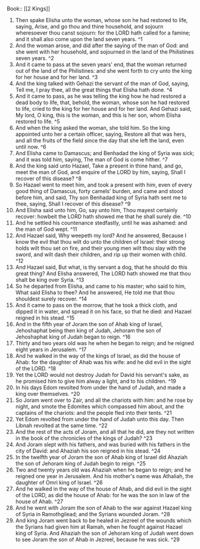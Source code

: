  Book:: [[2 Kings]]
 1. Then spake Elisha unto the woman, whose son he had restored to life, saying, Arise, and go thou and thine household, and sojourn wheresoever thou canst sojourn: for the LORD hath called for a famine; and it shall also come upon the land seven years. ^1
 2. And the woman arose, and did after the saying of the man of God: and she went with her household, and sojourned in the land of the Philistines seven years. ^2
 3. And it came to pass at the seven years' end, that the woman returned out of the land of the Philistines: and she went forth to cry unto the king for her house and for her land. ^3
 4. And the king talked with Gehazi the servant of the man of God, saying, Tell me, I pray thee, all the great things that Elisha hath done. ^4
 5. And it came to pass, as he was telling the king how he had restored a dead body to life, that, behold, the woman, whose son he had restored to life, cried to the king for her house and for her land. And Gehazi said, My lord, O king, this is the woman, and this is her son, whom Elisha restored to life. ^5
 6. And when the king asked the woman, she told him. So the king appointed unto her a certain officer, saying, Restore all that was hers, and all the fruits of the field since the day that she left the land, even until now. ^6
 7. And Elisha came to Damascus; and Benhadad the king of Syria was sick; and it was told him, saying, The man of God is come hither. ^7
 8. And the king said unto Hazael, Take a present in thine hand, and go, meet the man of God, and enquire of the LORD by him, saying, Shall I recover of this disease? ^8
 9. So Hazael went to meet him, and took a present with him, even of every good thing of Damascus, forty camels' burden, and came and stood before him, and said, Thy son Benhadad king of Syria hath sent me to thee, saying, Shall I recover of this disease? ^9
 10. And Elisha said unto him, Go, say unto him, Thou mayest certainly recover: howbeit the LORD hath showed me that he shall surely die. ^10
 11. And he settled his countenance stedfastly, until he was ashamed: and the man of God wept. ^11
 12. And Hazael said, Why weepeth my lord? And he answered, Because I know the evil that thou wilt do unto the children of Israel: their strong holds wilt thou set on fire, and their young men wilt thou slay with the sword, and wilt dash their children, and rip up their women with child. ^12
 13. And Hazael said, But what, is thy servant a dog, that he should do this great thing? And Elisha answered, The LORD hath showed me that thou shalt be king over Syria. ^13
 14. So he departed from Elisha, and came to his master; who said to him, What said Elisha to thee? And he answered, He told me that thou shouldest surely recover. ^14
 15. And it came to pass on the morrow, that he took a thick cloth, and dipped it in water, and spread it on his face, so that he died: and Hazael reigned in his stead. ^15
 16. And in the fifth year of Joram the son of Ahab king of Israel, Jehoshaphat being then king of Judah, Jehoram the son of Jehoshaphat king of Judah began to reign. ^16
 17. Thirty and two years old was he when he began to reign; and he reigned eight years in Jerusalem. ^17
 18. And he walked in the way of the kings of Israel, as did the house of Ahab: for the daughter of Ahab was his wife: and he did evil in the sight of the LORD. ^18
 19. Yet the LORD would not destroy Judah for David his servant's sake, as he promised him to give him alway a light, and to his children. ^19
 20. In his days Edom revolted from under the hand of Judah, and made a king over themselves. ^20
 21. So Joram went over to Zair, and all the chariots with him: and he rose by night, and smote the Edomites which compassed him about, and the captains of the chariots: and the people fled into their tents. ^21
 22. Yet Edom revolted from under the hand of Judah unto this day. Then Libnah revolted at the same time. ^22
 23. And the rest of the acts of Joram, and all that he did, are they not written in the book of the chronicles of the kings of Judah? ^23
 24. And Joram slept with his fathers, and was buried with his fathers in the city of David: and Ahaziah his son reigned in his stead. ^24
 25. In the twelfth year of Joram the son of Ahab king of Israel did Ahaziah the son of Jehoram king of Judah begin to reign. ^25
 26. Two and twenty years old was Ahaziah when he began to reign; and he reigned one year in Jerusalem. And his mother's name was Athaliah, the daughter of Omri king of Israel. ^26
 27. And he walked in the way of the house of Ahab, and did evil in the sight of the LORD, as did the house of Ahab: for he was the son in law of the house of Ahab. ^27
 28. And he went with Joram the son of Ahab to the war against Hazael king of Syria in Ramothgilead; and the Syrians wounded Joram. ^28
 29. And king Joram went back to be healed in Jezreel of the wounds which the Syrians had given him at Ramah, when he fought against Hazael king of Syria. And Ahaziah the son of Jehoram king of Judah went down to see Joram the son of Ahab in Jezreel, because he was sick. ^29
